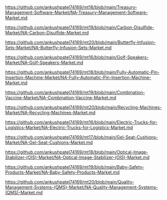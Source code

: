 <p><a href="https://github.com/ankushpatel74169/mt18/blob/main/Treasury-Management-Software-Market/NA-Treasury-Management-Software-Market.md">https://github.com/ankushpatel74169/mt18/blob/main/Treasury-Management-Software-Market/NA-Treasury-Management-Software-Market.md</a></p><p><a href="https://github.com/ankushpatel74169/mt19/blob/main/Carbon-Disulfide-Market/NA-Carbon-Disulfide-Market.md">https://github.com/ankushpatel74169/mt19/blob/main/Carbon-Disulfide-Market/NA-Carbon-Disulfide-Market.md</a></p><p><a href="https://github.com/ankushpatel74169/mt20/blob/main/Butterfly-Infusion-Sets-Market/NA-Butterfly-Infusion-Sets-Market.md">https://github.com/ankushpatel74169/mt20/blob/main/Butterfly-Infusion-Sets-Market/NA-Butterfly-Infusion-Sets-Market.md</a></p><p><a href="https://github.com/ankushpatel74169/mt16/blob/main/Golf-Speakers-Market/NA-Golf-Speakers-Market.md">https://github.com/ankushpatel74169/mt16/blob/main/Golf-Speakers-Market/NA-Golf-Speakers-Market.md</a></p><p><a href="https://github.com/ankushpatel74169/mt18/blob/main/Fully-Automatic-Pin-Insertion-Machine-Market/NA-Fully-Automatic-Pin-Insertion-Machine-Market.md">https://github.com/ankushpatel74169/mt18/blob/main/Fully-Automatic-Pin-Insertion-Machine-Market/NA-Fully-Automatic-Pin-Insertion-Machine-Market.md</a></p><p><a href="https://github.com/ankushpatel74169/mt19/blob/main/Combination-Vaccine-Market/NA-Combination-Vaccine-Market.md">https://github.com/ankushpatel74169/mt19/blob/main/Combination-Vaccine-Market/NA-Combination-Vaccine-Market.md</a></p><p><a href="https://github.com/ankushpatel74169/mt20/blob/main/Recycling-Machines-Market/NA-Recycling-Machines-Market.md">https://github.com/ankushpatel74169/mt20/blob/main/Recycling-Machines-Market/NA-Recycling-Machines-Market.md</a></p><p><a href="https://github.com/ankushpatel74169/mt16/blob/main/Electric-Trucks-for-Logistics-Market/NA-Electric-Trucks-for-Logistics-Market.md">https://github.com/ankushpatel74169/mt16/blob/main/Electric-Trucks-for-Logistics-Market/NA-Electric-Trucks-for-Logistics-Market.md</a></p><p><a href="https://github.com/ankushpatel74169/mt17/blob/main/Gel-Seat-Cushions-Market/NA-Gel-Seat-Cushions-Market.md">https://github.com/ankushpatel74169/mt17/blob/main/Gel-Seat-Cushions-Market/NA-Gel-Seat-Cushions-Market.md</a></p><p><a href="https://github.com/ankushpatel74169/mt18/blob/main/Optical-Image-Stabilizer-(OIS)-Market/NA-Optical-Image-Stabilizer-(OIS)-Market.md">https://github.com/ankushpatel74169/mt18/blob/main/Optical-Image-Stabilizer-(OIS)-Market/NA-Optical-Image-Stabilizer-(OIS)-Market.md</a></p><p><a href="https://github.com/ankushpatel74169/mt19/blob/main/Baby-Safety-Products-Market/NA-Baby-Safety-Products-Market.md">https://github.com/ankushpatel74169/mt19/blob/main/Baby-Safety-Products-Market/NA-Baby-Safety-Products-Market.md</a></p><p><a href="https://github.com/ankushpatel74169/mt20/blob/main/Quality-Management-Systems-(QMS)-Market/NA-Quality-Management-Systems-(QMS)-Market.md">https://github.com/ankushpatel74169/mt20/blob/main/Quality-Management-Systems-(QMS)-Market/NA-Quality-Management-Systems-(QMS)-Market.md</a></p>
